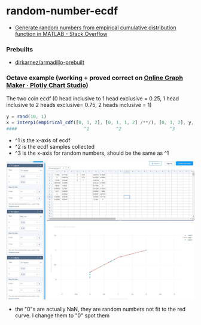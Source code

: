random-number-ecdf
==================
- [Generate random numbers from empirical cumulative distribution function in MATLAB - Stack Overflow](https://stackoverflow.com/questions/49178265/generate-random-numbers-from-empirical-cumulative-distribution-function-in-matla)


### Prebuilts
- [dirkarnez/armadillo-prebuilt](https://github.com/dirkarnez/armadillo-prebuilt)

### Octave example (working + proved correct on [Online Graph Maker · Plotly Chart Studio](https://chart-studio.plotly.com/create/#/))
The two coin ecdf (0 head inclusive to 1 head exclusive = 0.25, 1 head inclusive to 2 heads exclusive= 0.75, 2 heads inclusive = 1)
```octave
y = rand(10, 1)
x = interp1(empirical_cdf([0, 1, 2], [0, 1, 1, 2] /**/), [0, 1, 2], y, 'linear');
####                         ^1          ^2                  ^3
```
- ^1 is the x-axis of ecdf
- ^2 is the ecdf samples collected
- ^3 is the x-axis for random numbers, should be the same as ^1

![](two%20coins.jpg)
- the "0"s are actually NaN, they are random numbers not fit to the red curve. I change them to "0" spot them
